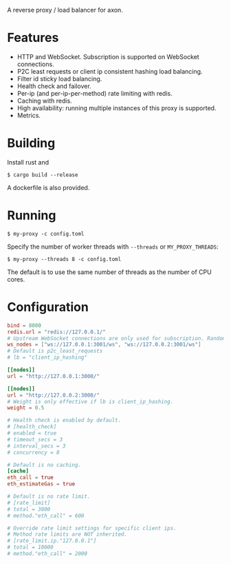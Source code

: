 A reverse proxy / load balancer for axon.

# Features

- HTTP and WebSocket. Subscription is supported on WebSocket connections.
- P2C least requests or client ip consistent hashing load balancing.
- Filter id sticky load balancing.
- Health check and failover.
- Per-ip (and per-ip-per-method) rate limiting with redis.
- Caching with redis.
- High availability: running multiple instances of this proxy is supported.
- Metrics.

# Building

Install rust and

```command
$ cargo build --release
```

A dockerfile is also provided.

# Running

```command
$ my-proxy -c config.toml
```

Specify the number of worker threads with `--threads` or `MY_PROXY_THREADS`:

```command
$ my-proxy --threads 8 -c config.toml
```

The default is to use the same number of threads as the number of CPU cores.

# Configuration

```toml
bind = 8000
redis.url = "redis://127.0.0.1/"
# Upstream WebSocket connections are only used for subscription. Random LB is used for now.
ws_nodes = ["ws://127.0.0.1:3001/ws", "ws://127.0.0.2:3001/ws"]
# Default is p2c_least_requests
# lb = "client_ip_hashing"

[[nodes]]
url = "http://127.0.0.1:3000/"

[[nodes]]
url = "http://127.0.0.2:3000/"
# Weight is only effective if lb is client_ip_hashing.
weight = 0.5

# Health check is enabled by default.
# [health_check]
# enabled = true
# timeout_secs = 3
# interval_secs = 3
# concurrency = 8

# Default is no caching.
[cache]
eth_call = true
eth_estimateGas = true

# Default is no rate limit.
# [rate_limit]
# total = 3000
# method."eth_call" = 600

# Override rate limit settings for specific client ips.
# Method rate limits are NOT inherited.
# [rate_limit.ip."127.0.0.1"]
# total = 10000
# method."eth_call" = 2000
```
